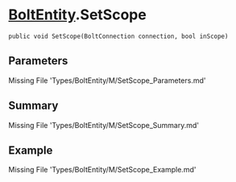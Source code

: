 # [BoltEntity](Types/BoltEntity.md).SetScope
`public void SetScope(BoltConnection connection, bool inScope)`
## Parameters
Missing File 'Types/BoltEntity/M/SetScope_Parameters.md'
## Summary
Missing File 'Types/BoltEntity/M/SetScope_Summary.md'
## Example
Missing File 'Types/BoltEntity/M/SetScope_Example.md'
